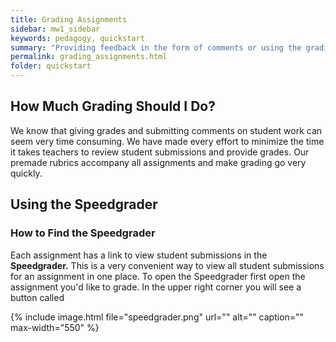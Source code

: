 ```yaml
---
title: Grading Assignments
sidebar: mw1_sidebar
keywords: pedagogy, quickstart
summary: "Providing feedback in the form of comments or using the grading rubrics is an extremely important part of the curriculum. See below for details on how to do this.   "
permalink: grading_assignments.html
folder: quickstart
---
```

## How Much Grading Should I Do?
We know that giving grades and submitting comments on student work can seem very time consuming. We have made every effort to minimize the time it takes teachers to review student submissions and provide grades. Our premade rubrics accompany all assignments and make grading go very quickly. 

## Using the Speedgrader

### How to Find the Speedgrader
Each assignment has a link to view student submissions in the **Speedgrader.**  This is a very convenient way to view all student submissions for an assignment in one place. 
To open the Speedgrader first open the assignment you'd like to grade. 
In the upper right corner you will see a button called

{% include image.html file="speedgrader.png" url="" alt="" caption="" max-width="550" %}



